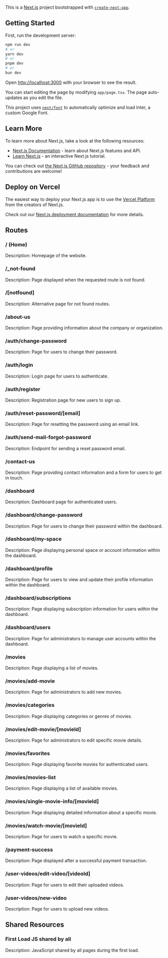 This is a [Next.js](https://nextjs.org/) project bootstrapped with [`create-next-app`](https://github.com/vercel/next.js/tree/canary/packages/create-next-app).

## Getting Started

First, run the development server:

```bash
npm run dev
# or
yarn dev
# or
pnpm dev
# or
bun dev
```

Open [http://localhost:3000](http://localhost:3000) with your browser to see the result.

You can start editing the page by modifying `app/page.tsx`. The page auto-updates as you edit the file.

This project uses [`next/font`](https://nextjs.org/docs/basic-features/font-optimization) to automatically optimize and load Inter, a custom Google Font.

## Learn More

To learn more about Next.js, take a look at the following resources:

- [Next.js Documentation](https://nextjs.org/docs) - learn about Next.js features and API.
- [Learn Next.js](https://nextjs.org/learn) - an interactive Next.js tutorial.

You can check out [the Next.js GitHub repository](https://github.com/vercel/next.js/) - your feedback and contributions are welcome!

## Deploy on Vercel

The easiest way to deploy your Next.js app is to use the [Vercel Platform](https://vercel.com/new?utm_medium=default-template&filter=next.js&utm_source=create-next-app&utm_campaign=create-next-app-readme) from the creators of Next.js.

Check out our [Next.js deployment documentation](https://nextjs.org/docs/deployment) for more details.

## Routes

### / (Home)

Description: Homepage of the website.

### /\_not-found

Description: Page displayed when the requested route is not found.

### /[notfound]

Description: Alternative page for not found routes.

### /about-us

Description: Page providing information about the company or organization.

### /auth/change-password

Description: Page for users to change their password.

### /auth/login

Description: Login page for users to authenticate.

### /auth/register

Description: Registration page for new users to sign up.

### /auth/reset-password/[email]

Description: Page for resetting the password using an email link.

### /auth/send-mail-forgot-password

Description: Endpoint for sending a reset password email.

### /contact-us

Description: Page providing contact information and a form for users to get in touch.

### /dashboard

Description: Dashboard page for authenticated users.

### /dashboard/change-password

Description: Page for users to change their password within the dashboard.

### /dashboard/my-space

Description: Page displaying personal space or account information within the dashboard.

### /dashboard/profile

Description: Page for users to view and update their profile information within the dashboard.

### /dashboard/subscriptions

Description: Page displaying subscription information for users within the dashboard.

### /dashboard/users

Description: Page for administrators to manage user accounts within the dashboard.

### /movies

Description: Page displaying a list of movies.

### /movies/add-movie

Description: Page for administrators to add new movies.

### /movies/categories

Description: Page displaying categories or genres of movies.

### /movies/edit-movie/[movieId]

Description: Page for administrators to edit specific movie details.

### /movies/favorites

Description: Page displaying favorite movies for authenticated users.

### /movies/movies-list

Description: Page displaying a list of available movies.

### /movies/single-movie-info/[movieId]

Description: Page displaying detailed information about a specific movie.

### /movies/watch-movie/[movieId]

Description: Page for users to watch a specific movie.

### /payment-success

Description: Page displayed after a successful payment transaction.

### /user-videos/edit-video/[videoId]

Description: Page for users to edit their uploaded videos.

### /user-videos/new-video

Description: Page for users to upload new videos.

## Shared Resources

### First Load JS shared by all

Description: JavaScript shared by all pages during the first load.
